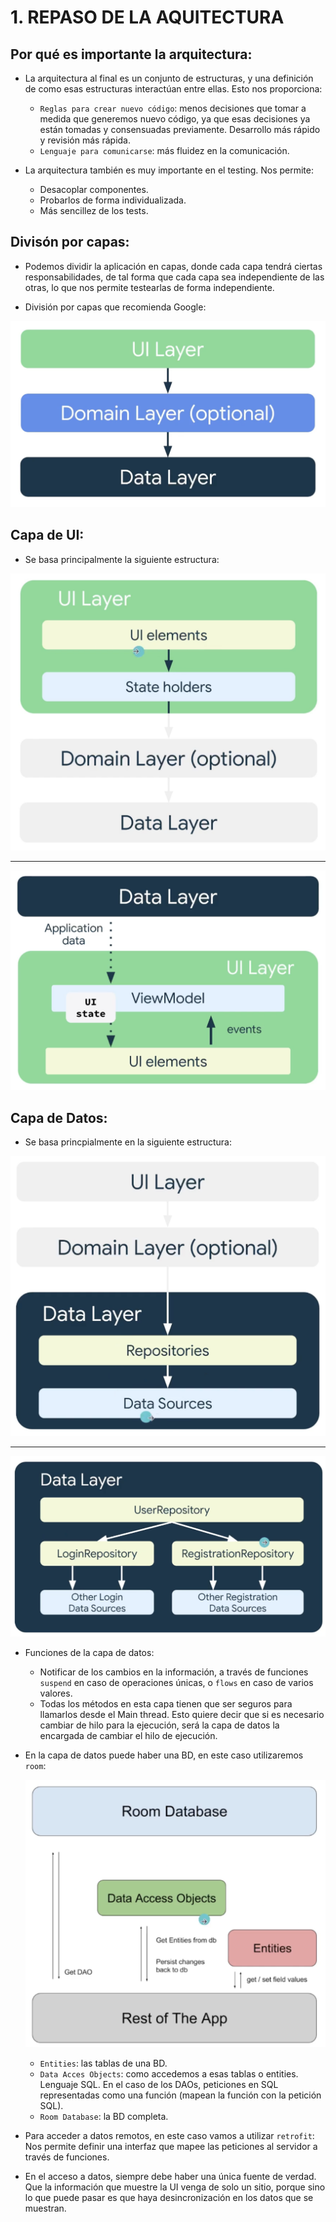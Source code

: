 # 1. REPASO DE LA AQUITECTURA


## Por qué es importante la arquitectura:

- La arquitectura al final es un conjunto de estructuras, y una definición de como esas estructuras interactúan entre ellas. Esto nos proporciona:
	- `Reglas para crear nuevo código`: menos decisiones que tomar a medida que generemos nuevo código, ya que esas decisiones ya están tomadas y consensuadas previamente. Desarrollo más rápido y revisión más rápida.
	- `Lenguaje para comunicarse`: más fluidez en la comunicación.

- La arquitectura también es muy importante en el testing. Nos permite:
	- Desacoplar componentes.
	- Probarlos de forma individualizada.
	- Más sencillez de los tests.


## Divisón por capas:

- Podemos dividir la aplicación en capas, donde cada capa tendrá ciertas responsabilidades, de tal forma que cada capa sea independiente de las otras, lo que nos permite testearlas de forma independiente.

- División por capas que recomienda Google:

![capas arquitectura](./images/capas_google.png)


## Capa de UI:

- Se basa principalmente la siguiente estructura:

![capa UI](./images/capa_ui.png)

---------------------------------------------------------

![capa UI details](./images/capa_ui_details.png)


## Capa de Datos:

- Se basa princpialmente en la siguiente estructura:

![capa data](./images/capa_data.png)

---------------------------------------------------------

![capa data details](./images/capa_data_detail.png)


- Funciones de la capa de datos:
	- Notificar de los cambios en la información, a través de funciones `suspend` en caso de operaciones únicas, o `flows` en caso de varios valores.
	- Todas los métodos en esta capa tienen que ser seguros para llamarlos desde el Main thread. Esto quiere decir que si es necesario cambiar de hilo para la ejecución, será la capa de datos la encargada de cambiar el hilo de ejecución.

- En la capa de datos puede haber una BD, en este caso utilizaremos `room`:

	![room](./images/room.png)

	- `Entities`: las tablas de una BD.
	- `Data Acces Objects`: como accedemos a esas tablas o entities. Lenguaje SQL. En el caso de los DAOs, peticiones en SQL representadas como una función (mapean la función con la petición SQL).
	- `Room Database`: la BD completa.

- Para acceder a datos remotos, en este caso vamos a utilizar `retrofit`: Nos permite definir una interfaz que mapee las peticiones al servidor a través de funciones.

- En el acceso a datos, siempre debe haber una única fuente de verdad. Que la información que muestre la UI venga de solo un sitio, porque sino lo que puede pasar es que haya desincronización en los datos que se muestran.









